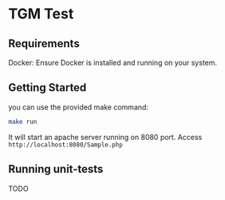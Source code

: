 # TGM Test

## Requirements

Docker: Ensure Docker is installed and running on your system.

## Getting Started

you can use the provided make command:

```bash
make run
```

It will start an apache server running on 8080 port. Access `http://localhost:8080/Sample.php`


## Running unit-tests

TODO



